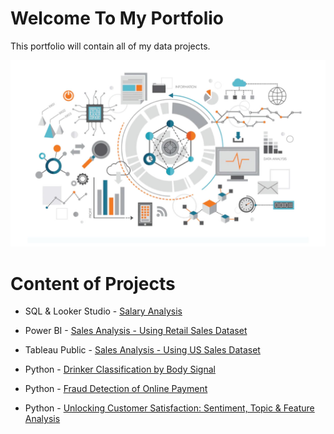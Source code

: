 # Welcome To My Portfolio
This portfolio will contain all of my data projects.

![alt text](image.png)

# Content of Projects

* SQL & Looker Studio - [Salary Analysis](https://github.com/prateeppyntk/data-projects/tree/082b76b0ebb6e15296a5d45ce96c144264a405b2/Salary%20Analysis)

* Power BI - [Sales Analysis - Using Retail Sales Dataset](https://github.com/prateeppyntk/data-projects/tree/f188fd6f5183712306ab457484278df8e93a04f5/Sales%20Analysis%20(Using%20The%20Retail%20Sales%20Dataset))

* Tableau Public - [Sales Analysis - Using US Sales Dataset](https://github.com/prateeppyntk/data-projects/tree/f188fd6f5183712306ab457484278df8e93a04f5/Sales%20Analysis%20(Using%20US%20Sales%20Dataset))
  
* Python - [Drinker Classification by Body Signal](https://github.com/prateeppyntk/data-projects/tree/99e4385ab85154468f5482e2ec6e661530248a25/Drinker%20Classification%20By%20Body%20Signal)
  
* Python - [Fraud Detection of Online Payment](https://github.com/prateeppyntk/data-projects/tree/99e4385ab85154468f5482e2ec6e661530248a25/Sales%20Analysis%20Dashboard%20(Using%20The%20Retail%20Sales%20Dataset))
  
* Python - [Unlocking Customer Satisfaction: Sentiment, Topic & Feature Analysis](https://github.com/prateeppyntk/data-projects/tree/99e4385ab85154468f5482e2ec6e661530248a25/Unlocking%20Customer%20Satisfaction%3A%20Sentiment%2C%20Topic%20%26%20Feature%20Analysis)

